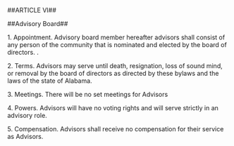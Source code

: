 ##ARTICLE VI##

##Advisory Board##

1\. Appointment. Advisory board member hereafter advisors shall consist
of any person of the community that is nominated and elected by the
board of directors. .

2\. Terms. Advisors may serve until death, resignation, loss of sound
mind, or removal by the board of directors as directed by these bylaws
and the laws of the state of Alabama.

3\. Meetings. There will be no set meetings for Advisors

4\. Powers. Advisors will have no voting rights and will serve strictly
in an advisory role.

5\. Compensation. Advisors shall receive no compensation for their
service as Advisors.
